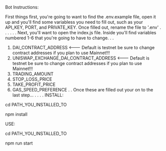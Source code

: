 Bot Instructions:

First things first, you're going to want to find the .env.example file, open it up and you'll find some variabless 
you need to fill out, such as your API_KEY, PORT, and PRIVATE_KEY. Once filled out, rename the file to '.env'
.
.
.
.
.
.
Next, you'll want to open the index.js file. Inside you'll find variables numbered 1-6 that you're going to have to change. 
.
.
1. DAI_CONTRACT_ADDRESS                            <--- Default is testnet be sure to change contract addresses if you plan to use Mainnet!!!
2. UNISWAP_EXCHANGE_DAI_CONTRACT_ADDRESS           <--- Default is testnet be sure to change contract addresses if you plan to use Mainnet!!!    
3. TRADING_AMOUNT
4. STOP_LOSS_PRICE
5. TAKE_PROFIT_PRICE
6. GAS_SPEED_PREFERENCE
.
.
Once these are filled out your on to the last step...
.
.
.
.
INSTALL:

cd PATH_YOU_INSTALLED_TO

npm install

USE:

cd PATH_YOU_INSTALLED_TO

npm run start

